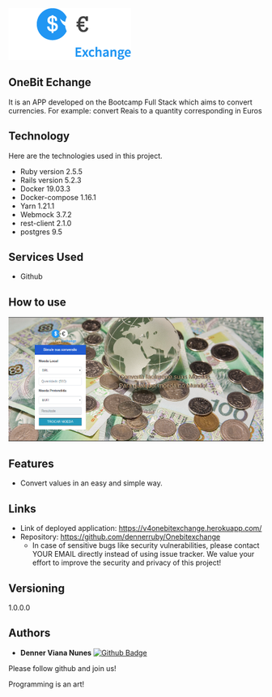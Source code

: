![Logo of the project](https://github.com/dennerruby/Onebitexchange/blob/master/public/readme_images/logo.png)
 
## OneBit Echange
 
It is an APP developed on the Bootcamp Full Stack
which aims to convert currencies.
For example: convert Reais to a quantity
corresponding in Euros
 
 
## Technology 
 
Here are the technologies used in this project.
 
* Ruby version  2.5.5
* Rails version 5.2.3
* Docker 19.03.3
* Docker-compose 1.16.1
* Yarn 1.21.1
* Webmock 3.7.2
* rest-client 2.1.0
* postgres 9.5

## Services Used
 
* Github


 
## How to use
 
![Home Screen](https://github.com/dennerruby/Onebitexchange/blob/master/public/readme_images/Captura%20de%20tela%20de%202020-01-13%2021-00-42.png)
 
 
## Features
 
  - Convert values in an easy and simple way.
 
 
## Links
 
  - Link of deployed application: https://v4onebitexchange.herokuapp.com/
  - Repository: https://github.com/dennerruby/Onebitexchange
    - In case of sensitive bugs like security vulnerabilities, please contact
      YOUR EMAIL directly instead of using issue tracker. We value your effort
      to improve the security and privacy of this project!
 
 
## Versioning
 
1.0.0.0
 
 
## Authors
 
* **Denner Viana Nunes**
[![Github Badge](https://img.shields.io/badge/-Github-000?style=flat-square&logo=Github&logoColor=white&link=https://github.com/dennerruby)](https://github.com/dennerruby)
 
 
Please follow github and join us!

Programming is an art!

